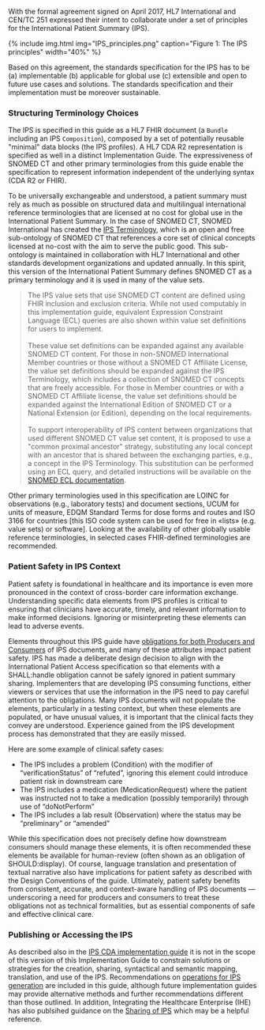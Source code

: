 With the formal agreement signed on April 2017, HL7 International and CEN/TC 251 expressed their intent to collaborate under a set of principles for the International Patient Summary (IPS).

{% include img.html img="IPS_principles.png" caption="Figure 1: The IPS principles" width="40%" %}

Based on this agreement, the standards specification for the IPS has to be (a) implementable (b) applicable for global use (c) extensible and open to future use cases and solutions. The standards specification and their implementation must be moreover sustainable. 


### Structuring Terminology Choices

The IPS is specified in this guide as a HL7 FHIR document (a `Bundle` including an IPS `Composition`), composed by a set of potentially reusable "minimal" data blocks (the IPS profiles). A HL7 CDA R2 representation is specified as well in a distinct Implementation Guide. The expressiveness of SNOMED CT and other primary terminologies from this guide enable the specification to represent information independent of the underlying syntax (CDA R2 or FHIR).

To be universally exchangeable and understood, a patient summary must rely as much as possible on structured data and multilingual international reference terminologies that are licensed at no cost for global use in the International Patient Summary. In the case of SNOMED CT, SNOMED International has created the [IPS Terminology](https://www.snomed.org/snomed-ct/Other-SNOMED-products/international-patient-summary-terminology), which is an open and free sub-ontology of SNOMED CT that references a core set of clinical concepts licensed at no-cost with the aim to serve the public good. This sub-ontology is maintained in collaboration with HL7 International and other standards development organizations and updated annually. In this spirit, this version of the International Patient Summary defines SNOMED CT as a primary terminology and it is used in many of the value sets. 

<blockquote class="stu-note">
The IPS value sets that use SNOMED CT content are defined using FHIR inclusion and exclusion criteria. While not used computably in this implementation guide, equivalent Expression Constraint Language (ECL) queries are also shown within value set definitions for users to implement. 
<br/>
<br/>
These value set definitions can be expanded against any available SNOMED CT content. For those in non-SNOMED International Member countries or those without a SNOMED CT Affiliate License,  the value set definitions should be expanded against the IPS Terminology, which includes a collection of SNOMED CT concepts that are freely accessible. For those in Member countries or with a SNOMED CT Affiliate license, the value set definitions should be expanded against the International Edition of SNOMED CT or a National Extension (or Edition), depending on the local requirements.
<br/>
<br/>
To support interoperability of IPS content between organizations that used different SNOMED CT value set content, it is proposed to use a "common proximal ancestor" strategy, substituting any local concept with an ancestor that is shared between the exchanging parties, e.g., a concept in the IPS Terminology. This substitution can be performed using an ECL query, and detailed instructions will be available on the <a href="http://snomed.org/ecl">SNOMED ECL documentation</a>.
</blockquote>

Other primary terminologies used in this specification are LOINC for observations (e.g., laboratory tests) and document sections, UCUM for units of measure, EDQM Standard Terms for dose forms and routes and ISO 3166 for countries [this ISO code system can be used for free in «lists» (e.g. value sets) or software]. Looking at the availability of other globally usable reference terminologies, in selected cases FHIR-defined terminologies are recommended.

### Patient Safety in IPS Context

Patient safety is foundational in healthcare and its importance is even more pronounced in the context of cross-border care information exchange. Understanding specific data elements from IPS profiles is critical to ensuring that clinicians have accurate, timely, and relevant information to make informed decisions. Ignoring or misinterpreting these elements can lead to adverse events.

Elements throughout this IPS guide have [obligations for both Producers and Consumers](./Must-Support-and-Obligations.html) of IPS documents, and many of these attributes impact patient safety. IPS has made a deliberate design decision to align with the International Patient Access specification so that elements with a SHALL:handle obligation cannot be safely ignored in patient summary sharing. Implementers that are developing IPS consuming functions, either viewers or services that use the information in the IPS need to pay careful attention to the obligations. Many IPS documents will not populate the elements, particularly in a testing context, but when these elements are populated, or have unusual values, it is important that the clinical facts they convey are understood. Experience gained from the IPS development process has demonstrated that they are easily missed.

Here are some example of clinical safety cases:

- The IPS includes a problem (Condition) with the modifier of “verificationStatus” of “refuted”, ignoring this element could introduce patient risk in downstream care
- The IPS includes a medication (MedicationRequest) where the patient was instructed not to take a medication (possibly temporarily) through use of “doNotPerform”
- The IPS includes a lab result (Observation) where the status may be “preliminary” or “amended”

While this specification does not precisely define how downstream consumers should manage these elements, it is often recommended these elements be available for human-review (often shown as an obligation of SHOULD:display). Of course, language translation and presentation of textual narrative also have implications for patient safety as described with the Design Conventions of the guide. Ultimately, patient safety benefits from consistent, accurate, and context-aware handling of IPS documents — underscoring a need for producers and consumers to treat these obligations not as technical formalities, but as essential components of safe and effective clinical care.

### Publishing or Accessing the IPS

As described also in the [IPS CDA implementation guide](https://www.hl7.org/implement/standards/product_brief.cfm?product_id=483) it is not in the scope of this version of this Implementation Guide to constrain solutions or strategies for the creation, sharing, syntactical and semantic mapping, translation, and use of the IPS. Recommendations on [operations for IPS generation](./Generation-and-Data-Inclusion.html) are included in this guide, although future implementation guides may provide alternative methods and further recommendations different than those outlined. In addition, Integrating the Healthcare Enterprise (IHE) has also publsihed guidance on the [Sharing of IPS](https://profiles.ihe.net/ITI/sIPS/) which may be a helpful reference. 
